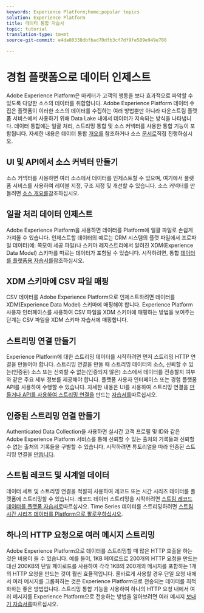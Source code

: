 ```yaml
---
keywords: Experience Platform;home;popular topics
solution: Experience Platform
title: 데이터 통합 자습서
topic: tutorial
translation-type: tm+mt
source-git-commit: e4da80338dbfbad70dfb3cf7df9fe589e949e788

---
```



# 경험 플랫폼으로 데이터 인제스트

Adobe Experience Platform은 마케터가 고객의 행동을 보다 효과적으로 파악할 수 있도록 다양한 소스의 데이터를 취합합니다. Adobe Experience Platform 데이터 수집은 플랫폼이 이러한 소스의 데이터를 수집하는 여러 방법뿐만 아니라 다운스트림 플랫폼 서비스에서 사용하기 위해 Data Lake 내에서 데이터가 지속되는 방식을 나타냅니다. 데이터 통합에는 일괄 처리, 스트리밍 통합 및 소스 커넥터를 사용한 통합 기능이 포함됩니다. 자세한 내용은 데이터 통합 [개요를](../ingestion/home.md) 참조하거나 소스 [문서로](../sources/home.md)직접 진행하십시오.

## UI 및 API에서 소스 커넥터 만들기

소스 커넥터를 사용하면 여러 소스에서 데이터를 인제스트할 수 있으며, 여기에서 플랫폼 서비스를 사용하여 레이블 지정, 구조 지정 및 개선할 수 있습니다. 소스 커넥터를 만들려면 [소스 개요를](../sources/home.md)참조하십시오.

## 일괄 처리 데이터 인제스트

Adobe Experience Platform을 사용하면 데이터를 Platform에 일괄 파일로 손쉽게 가져올 수 있습니다. 인제스트할 데이터의 예로는 CRM 시스템의 플랫 파일에서 프로파일 데이터(예: 쪽모이 세공 파일)나 스키마 레지스트리에서 알려진 XDM(Experience Data Model) 스키마를 따르는 데이터가 포함될 수 있습니다. 시작하려면, 통합 [데이터를 플랫폼용 자습서를](../ingestion/tutorials/ingest-batch-data.md)참조하십시오.

## XDM 스키마에 CSV 파일 매핑

CSV 데이터를 Adobe Experience Platform으로 인제스트하려면 데이터를 XDM(Experience Data Model) 스키마에 매핑해야 합니다. Experience Platform 사용자 인터페이스를 사용하여 CSV 파일을 XDM 스키마에 매핑하는 방법을 보여주는 단계는 CSV 파일을 XDM 스키마 자습서에 [](../ingestion/tutorials/map-a-csv-file.md)매핑합니다.

## 스트리밍 연결 만들기

Experience Platform에 대한 스트리밍 데이터를 시작하려면 먼저 스트리밍 HTTP 연결을 만들어야 합니다. 스트리밍 연결을 만들 때 스트리밍 데이터의 소스, 신뢰할 수 있는(인증된) 소스 또는 신뢰할 수 없는(인증되지 않은) 소스에서 데이터를 전송할지 여부와 같은 주요 세부 정보를 제공해야 합니다. 플랫폼 사용자 인터페이스 또는 경험 플랫폼 API를 사용하여 수행할 수 있습니다. 자세한 내용은 UI를 사용하여 스트리밍 연결을 [만들거나 API를 사용하여 스트리밍 연결을](../ingestion/tutorials/create-streaming-connection-ui.md) 만드는 [자습서를](../ingestion/tutorials/create-streaming-connection.md)따르십시오.

## 인증된 스트리밍 연결 만들기

Authenticated Data Collection을 사용하면 실시간 고객 프로필 및 ID와 같은 Adobe Experience Platform 서비스를 통해 신뢰할 수 있는 출처의 기록들과 신뢰할 수 없는 출처의 기록들을 구별할 수 있습니다. 시작하려면 튜토리얼을 따라 인증된 스트리밍 연결을 [만듭니다](../ingestion/tutorials/create-authenticated-streaming-connection.md).

## 스트림 레코드 및 시계열 데이터

데이터 세트 및 스트리밍 연결을 적절히 사용하여 레코드 또는 시간 시리즈 데이터를 플랫폼에 스트리밍할 수 있습니다. 레코드 데이터 스트리밍을 시작하려면 [스트림 레코드 데이터를 플랫폼 자습서로](../ingestion/tutorials/streaming-record-data.md)따르십시오. Time Series 데이터를 스트리밍하려면 [스트림 시간 시리즈 데이터를 Platform으로 팔로우하십시오](../ingestion/tutorials/streaming-time-series-data.md).

## 하나의 HTTP 요청으로 여러 메시지 스트리밍

Adobe Experience Platform으로 데이터를 스트리밍할 때 많은 HTTP 호출을 하는 것은 비용이 들 수 있습니다. 예를 들어, 1KB 페이로드로 200개의 HTTP 요청을 만드는 대신 200KB의 단일 페이로드를 사용하여 각각 1KB의 200개의 메시지를 포함하는 1개의 HTTP 요청을 만드는 것이 훨씬 효율적입니다. 올바르게 사용할 경우 단일 요청 내에서 여러 메시지를 그룹화하는 것은 Experience Platform으로 전송되는 데이터를 최적화하는 좋은 방법입니다. 스트리밍 통합 기능을 사용하여 하나의 HTTP 요청 내에서 여러 메시지를 Experience Platform으로 전송하는 방법을 알아보려면 여러 메시지 [보내기 자습서를](../ingestion/tutorials/streaming-multiple-messages.md)따르십시오.



